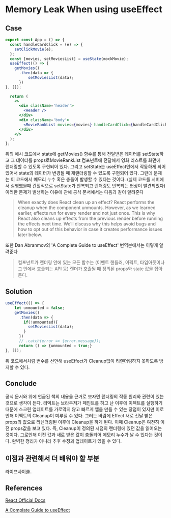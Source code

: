# Memory Leak When using useEffect

## Case

```jsx
export const App = () => {
  const handleCardClick = (e) => {
    setClickMovie(e);
  };
  const [movies, setMoviesList] = useState(mockMovie);
  useEffect(() => {
    getMovies()
      .then(data => {
          setMoviesList(data);
      })
}, []);

  return (
    <>
      <div className='header'>
        <Header />
      </div>
      <div className='body'>
        <MovieRankList movies={movies} handleCardClick={handleCardClick} />
      </div>
    </>
  );
};

```

위의 에시 코드에서 state에 getMovies() 함수를 통해 전달받은 데이터를 setState하고 그 데이터를 props로MovieRankList 컴포넌트에 전달해서 영화 리스트를 화면에 랜더링할 수 있도록 구현되어 있다. 그리고  setState는 useEffect안에서 작동하게 되어 있어서 state의 데이터가 변경될 때 재랜더링할 수 있도록 구현되어 있다.
그런데 문제는 이 코드에서 메모리 누수 혹은 충돌이 발생할 수 있다는 것이다. (실제 코드를 서버에서 실행했을때 간헐적으로 setState가 반복되고 랜더링도 반복되는 현상이 발견되었다)
이러한 문제가 발생하는 이유에 관해 공식 문서에서는 다음과 같이 알려준다

> When exactly does React clean up an effect? React performs the cleanup when the component unmounts. However, as we learned earlier, effects run for every render and not just once. This is why React also cleans up effects from the previous render before running the effects next time. We’ll discuss why this helps avoid bugs and how to opt out of this behavior in case it creates performance issues later below.

또한 Dan Abranmov의 'A Complete Guide to useEffect' 번역본에서는 이렇게 알려준다

> 컴포넌트가 랜더링 안에 있는 모든 함수는 (이벤트 핸들러, 이펙트, 타임아웃이나 그 안에서 호출되는 API 등) 랜더가 호출될 때 정의된 props와 state 값을 잡아둔다.

## Solution

```jsx
useEffect(() => {
    let unmounted = false;
    getMovies()
      .then(data => {
        if(!unmounted){
          setMoviesList(data);
        }
      })
      // .catch(error => {error.message});
      return () => {unmounted = true;}
}, []);

```

위 코드에서처럼 변수를 선언해 useEffect가 Cleanup없이 리랜더링하지 못하도록 방지할 수 있다.

## Conclude

공식 문서와 위에 언급된 책의 내용을 근거로 보자면 랜더링의 작동 원리와 관련이 있는 것으로 생각이 든다. 리엑트는 브라우저가 페인트를 하고 난 이후에 이펙트를 실행하기 때문에 스크린 업데이트를 가로막지 않고 빠르게 앱을 만들 수 있는 장점이 있지만 이로 인해 이펙트의 Cleanup이 미루질 수 있다. 그러는 바람에 Effect 새로 전달 받은 props의 값으로 리렌더링된 이후에 Cleanup을 하게 된다. 이때 Cleanup은 여전히 이전 props값을 보고 있다. 즉, Cleanup이 정의된 시점의 랜더링에 있던 값을 읽어오는 것이다. 그로인해 이전 값과 새로 받은 값이 충돌되어 메모리 누수가 날 수 있다는 것이다.
완벽한 정리가 아니라 추후 수정과 업데이트가 있을 수 있다.

## 이점과 관련해서 더 배워야 할 부분

라이프사이클..

## References
[React Official Docs](https://reactjs.org/docs/hooks-effect.html)

[A Complate Guide to useEffect](https://rinae.dev/posts/a-complete-guide-to-useeffect-ko#%EA%B7%B8%EB%9F%AC%EB%A9%B4-%ED%81%B4%EB%A6%B0%EC%97%85cleanup%EC%9D%80-%EB%AD%90%EC%A7%80)
